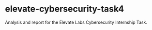 # elevate-cybersecurity-task4
Analysis and report for the Elevate Labs Cybersecurity Internship Task.
